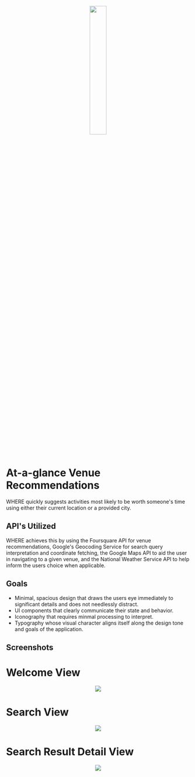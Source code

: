 <br><br>
<p align="center"><img width="30%" src="https://raw.githubusercontent.com/mkspainhour/WHERE/master/GitHub%20Media/Logo.png"></p>
<br><br>

# At-a-glance Venue Recommendations
WHERE quickly suggests activities most likely to be worth someone's time using either their current location or a provided city.

## API's Utilized
WHERE achieves this by using the Foursquare API for venue recommendations, Google's Geocoding Service for search query interpretation and coordinate fetching, the Google Maps API to aid the user in navigating to a given venue, and the National Weather Service API to help inform the users choice when applicable.

## Goals
- Minimal, spacious design that draws the users eye immediately to significant details and does not needlessly distract.
- UI components that clearly communicate their state and behavior.
- Iconography that requires minmal processing to interpret.
- Typography whose visual character aligns itself along the design tone and goals of the application.

## Screenshots
# Welcome View
<p align="center"><img src="https://raw.githubusercontent.com/mkspainhour/WHERE/master/GitHub%20Media/WHERE%2C%20Welcome%20View.png"></p>

# Search View 

<p align="center"><img src="https://raw.githubusercontent.com/mkspainhour/WHERE/master/GitHub%20Media/WHERE%2C%20Search%20Results%20View.png"></p>

# Search Result Detail View

<p align="center"><img src="https://raw.githubusercontent.com/mkspainhour/WHERE/master/GitHub%20Media/WHERE%2C%20Venue%20Details%20View.png"></p>

